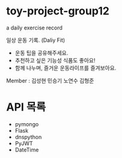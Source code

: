 # toy-project-group12
a daily exercise record

일상 운동 기록. (Daliy Fit)
- 운동 팁을 공유해주세요.
- 추천하고 싶은 기능성 식품도 좋아요!
- 함께 나누며, 즐거운 운동라이프를 즐겨보아요.

Member : 김성현 민승기 노연수 김형준

# API 목록

- pymongo
- Flask
- dnspython
- PyJWT
- DateTime